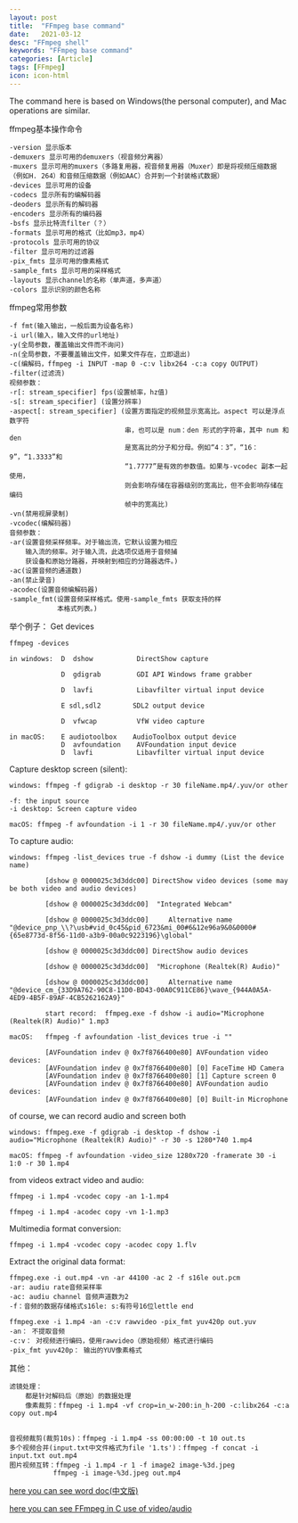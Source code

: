 ```yaml
---
layout: post
title:  "FFmpeg base command"
date:   2021-03-12
desc: "FFmpeg shell"
keywords: "FFmpeg base command"
categories: [Article]
tags: [FFmpeg]
icon: icon-html
---
```


The command here is based on Windows(the personal computer), and Mac operations are similar.

ffmpeg基本操作命令

    -version 显示版本
    -demuxers 显示可用的demuxers（视音频分离器）
    -muxers 显示可用的muxers（多路复用器，视音频复用器（Muxer）即是将视频压缩数据（例如H. 264）和音频压缩数据（例如AAC）合并到一个封装格式数据）
    -devices 显示可用的设备
    -codecs 显示所有的编解码器
    -deoders 显示所有的解码器
    -encoders 显示所有的编码器
    -bsfs 显示比特流filter（？）
    -formats 显示可用的格式（比如mp3，mp4）
    -protocols 显示可用的协议
    -filter 显示可用的过滤器
    -pix_fmts 显示可用的像素格式
    -sample_fmts 显示可用的采样格式
    -layouts 显示channel的名称（单声道，多声道）
    -colors 显示识别的颜色名称
    
ffmpeg常用参数

    -f fmt(输入输出，一般后面为设备名称)
    -i url(输入，输入文件的url地址)
    -y(全局参数，覆盖输出文件而不询问)
    -n(全局参数，不要覆盖输出文件，如果文件存在，立即退出)
    -c(编解码，ffmpeg -i INPUT -map 0 -c:v libx264 -c:a copy OUTPUT)
    -filter(过滤流)
    视频参数：
    -r[: stream_specifier] fps(设置帧率，hz值)  
    -s[: stream_specifier] (设置分辨率)  
    -aspect[: stream_specifier] (设置方面指定的视频显示宽高比。aspect 可以是浮点数字符
                                 串，也可以是 num：den 形式的字符串，其中 num 和 den
                                 是宽高比的分子和分母。例如“4：3”，“16：9”，“1.3333”和
                                 “1.7777”是有效的参数值。如果与-vcodec 副本一起使用，
                                 则会影响存储在容器级别的宽高比，但不会影响存储在编码
                                 帧中的宽高比)
    -vn(禁用视屏录制)
    -vcodec(编解码器)
    音频参数：
    -ar(设置音频采样频率。对于输出流，它默认设置为相应
        输入流的频率。对于输入流，此选项仅适用于音频捕
        获设备和原始分路器，并映射到相应的分路器选件。)
    -ac(设置音频的通道数)
    -an(禁止录音)
    -acodec(设置音频编解码器)
    -sample_fmt(设置音频采样格式。使用-sample_fmts 获取支持的样
                本格式列表。)
                    

举个例子：
Get devices

    ffmpeg -devices
    
    in windows:  D  dshow           DirectShow capture
    
                 D  gdigrab         GDI API Windows frame grabber
                 
                 D  lavfi           Libavfilter virtual input device
                 
                 E sdl,sdl2        SDL2 output device
                 
                 D  vfwcap          VfW video capture
                 
    in macOS:    E audiotoolbox    AudioToolbox output device
                 D  avfoundation    AVFoundation input device
                 D  lavfi           Libavfilter virtual input device        

Capture desktop screen (silent):
    
    windows: ffmpeg -f gdigrab -i desktop -r 30 fileName.mp4/.yuv/or other 
    
    -f: the input source
    -i desktop: Screen capture video
   
    macOS: ffmpeg -f avfoundation -i 1 -r 30 fileName.mp4/.yuv/or other

To capture audio:
    
    windows: ffmpeg -list_devices true -f dshow -i dummy (List the device name)
    
             [dshow @ 0000025c3d3ddc00] DirectShow video devices (some may be both video and audio devices)
             
             [dshow @ 0000025c3d3ddc00]  "Integrated Webcam"
                
             [dshow @ 0000025c3d3ddc00]     Alternative name "@device_pnp_\\?\usb#vid_0c45&pid_6723&mi_00#6&12e96a9&0&0000#{65e8773d-8f56-11d0-a3b9-00a0c9223196}\global"
                
             [dshow @ 0000025c3d3ddc00] DirectShow audio devices
                
             [dshow @ 0000025c3d3ddc00]  "Microphone (Realtek(R) Audio)"
                
             [dshow @ 0000025c3d3ddc00]     Alternative name "@device_cm_{33D9A762-90C8-11D0-BD43-00A0C911CE86}\wave_{944A0A5A-4ED9-4B5F-89AF-4CB5262162A9}" 

             start record:  ffmpeg.exe -f dshow -i audio="Microphone (Realtek(R) Audio)" 1.mp3
             
    macOS:   ffmpeg -f avfoundation -list_devices true -i ""
    
             [AVFoundation indev @ 0x7f8766400e80] AVFoundation video devices:
             [AVFoundation indev @ 0x7f8766400e80] [0] FaceTime HD Camera
             [AVFoundation indev @ 0x7f8766400e80] [1] Capture screen 0
             [AVFoundation indev @ 0x7f8766400e80] AVFoundation audio devices:
             [AVFoundation indev @ 0x7f8766400e80] [0] Built-in Microphone       

of course, we can record audio and screen both

    windows: ffmpeg.exe -f gdigrab -i desktop -f dshow -i audio="Microphone (Realtek(R) Audio)" -r 30 -s 1280*740 1.mp4
    
    macOS: ffmpeg -f avfoundation -video_size 1280x720 -framerate 30 -i 1:0 -r 30 1.mp4
    
from videos extract video and audio:

    ffmpeg -i 1.mp4 -vcodec copy -an 1-1.mp4
    
    ffmpeg -i 1.mp4 -acodec copy -vn 1-1.mp3
  
Multimedia format conversion:
    
    ffmpeg -i 1.mp4 -vcodec copy -acodec copy 1.flv
    
Extract the original data format:

    ffmpeg.exe -i out.mp4 -vn -ar 44100 -ac 2 -f s16le out.pcm
    -ar: audiu rate音频采样率
    -ac: audiu channel 音频声道数为2
    -f：音频的数据存储格式s16le: s:有符号16位lettle end
    
    ffmpeg.exe -i 1.mp4 -an -c:v rawvideo -pix_fmt yuv420p out.yuv   
    -an： 不提取音频
    -c:v： 对视频进行编码，使用rawvideo（原始视频）格式进行编码
    -pix_fmt yuv420p： 输出的YUV像素格式 
 
其他：
   
    滤镜处理： 
        都是针对解码后（原始）的数据处理 
        像素裁剪：ffmpeg -i 1.mp4 -vf crop=in_w-200:in_h-200 -c:libx264 -c:a copy out.mp4
    
    
    音视频裁剪(裁剪10s)：ffmpeg -i 1.mp4 -ss 00:00:00 -t 10 out.ts
    多个视频合并(input.txt中文件格式为file '1.ts')：ffmpeg -f concat -i input.txt out.mp4
    图片视频互转：ffmpeg -i 1.mp4 -r 1 -f image2 image-%3d.jpeg 
               ffmpeg -i image-%3d.jpeg out.mp4


[here you can see word doc(中文版)](https://dhboke.top/static/assets/img/blog/ffmpeg/ffmpeg命令大全.pdf)

[here you can see FFmpeg in C use of video/audio](https://juejin.cn/post/6844903732891615246)